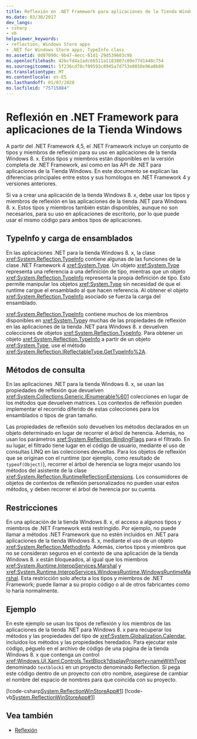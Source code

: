 ```yaml
---
title: Reflexión en .NET Framework para aplicaciones de la Tienda Windows
ms.date: 03/30/2017
dev_langs:
- csharp
- vb
helpviewer_keywords:
- reflection, Windows Store apps
- .NET for Windows Store apps, TypeInfo class
ms.assetid: 0d07090c-9b47-4ecc-81d1-29d539603c9b
ms.openlocfilehash: 42bcfd4a1adc66511a1183807c09e77d1448c754
ms.sourcegitcommit: 5f236cd78cf09593c8945a7d753e0850e96a0b80
ms.translationtype: MT
ms.contentlocale: es-ES
ms.lasthandoff: 01/07/2020
ms.locfileid: "75715884"
---
```

# <a name="reflection-in-the-net-framework-for-windows-store-apps"></a>Reflexión en .NET Framework para aplicaciones de la Tienda Windows

A partir del .NET Framework 4,5, el .NET Framework incluye un conjunto de tipos y miembros de reflexión para su uso en aplicaciones de la tienda Windows 8. x. Estos tipos y miembros están disponibles en la versión completa de .NET Framework, así como en las API de .NET para aplicaciones de la Tienda Windows. En este documento se explican las diferencias principales entre estos y sus homólogos en .NET Framework 4 y versiones anteriores.  
  
 Si va a crear una aplicación de la tienda Windows 8. x, debe usar los tipos y miembros de reflexión en las aplicaciones de la tienda .NET para Windows 8. x. Estos tipos y miembros también están disponibles, aunque no son necesarios, para su uso en aplicaciones de escritorio, por lo que puede usar el mismo código para ambos tipos de aplicaciones.  
  
## <a name="typeinfo-and-assembly-loading"></a>TypeInfo y carga de ensamblados  
 En las aplicaciones .NET para la tienda Windows 8. x, la clase <xref:System.Reflection.TypeInfo> contiene algunas de las funciones de la clase .NET Framework 4 <xref:System.Type>. Un objeto <xref:System.Type> representa una referencia a una definición de tipo, mientras que un objeto <xref:System.Reflection.TypeInfo> representa la propia definición de tipo. Esto permite manipular los objetos <xref:System.Type> sin necesidad de que el runtime cargue el ensamblado al que hacen referencia. Al obtener el objeto <xref:System.Reflection.TypeInfo> asociado se fuerza la carga del ensamblado.  
  
 <xref:System.Reflection.TypeInfo> contiene muchos de los miembros disponibles en <xref:System.Type>y muchas de las propiedades de reflexión en las aplicaciones de la tienda .NET para Windows 8. x devuelven colecciones de objetos <xref:System.Reflection.TypeInfo>. Para obtener un objeto <xref:System.Reflection.TypeInfo> a partir de un objeto <xref:System.Type>, use el método <xref:System.Reflection.IReflectableType.GetTypeInfo%2A>.  
  
## <a name="query-methods"></a>Métodos de consulta  
 En las aplicaciones .NET para la tienda Windows 8. x, se usan las propiedades de reflexión que devuelven <xref:System.Collections.Generic.IEnumerable%601> colecciones en lugar de los métodos que devuelven matrices. Los contextos de reflexión pueden implementar el recorrido diferido de estas colecciones para los ensamblados o tipos de gran tamaño.  
  
 Las propiedades de reflexión solo devuelven los métodos declarados en un objeto determinado en lugar de recorrer el árbol de herencia. Además, no usan los parámetros <xref:System.Reflection.BindingFlags> para el filtrado. En su lugar, el filtrado tiene lugar en el código de usuario, mediante el uso de consultas LINQ en las colecciones devueltas. Para los objetos de reflexión que se originan con el runtime (por ejemplo, como resultado de `typeof(Object)`), recorrer el árbol de herencia se logra mejor usando los métodos del asistente de la clase <xref:System.Reflection.RuntimeReflectionExtensions>. Los consumidores de objetos de contextos de reflexión personalizados no pueden usar estos métodos, y deben recorrer el árbol de herencia por su cuenta.  
  
## <a name="restrictions"></a>Restricciones  
 En una aplicación de la tienda Windows 8. x, el acceso a algunos tipos y miembros de .NET Framework está restringido. Por ejemplo, no puede llamar a métodos .NET Framework que no estén incluidos en .NET para aplicaciones de la tienda Windows 8. x, mediante el uso de un objeto <xref:System.Reflection.MethodInfo>. Además, ciertos tipos y miembros que no se consideran seguros en el contexto de una aplicación de la tienda Windows 8. x están bloqueados, al igual que los miembros <xref:System.Runtime.InteropServices.Marshal> y <xref:System.Runtime.InteropServices.WindowsRuntime.WindowsRuntimeMarshal>. Esta restricción solo afecta a los tipos y miembros de .NET Framework; puede llamar a su propio código o al de otros fabricantes como lo haría normalmente.  
  
## <a name="example"></a>Ejemplo  
 En este ejemplo se usan los tipos de reflexión y los miembros de las aplicaciones de la tienda .NET para Windows 8. x para recuperar los métodos y las propiedades del tipo de <xref:System.Globalization.Calendar>, incluidos los métodos y las propiedades heredados. Para ejecutar este código, péguelo en el archivo de código de una página de la tienda Windows 8. x que contenga un control <xref:Windows.UI.Xaml.Controls.TextBlock?displayProperty=nameWithType> denominado `textblock1` en un proyecto denominado Reflection. Si pega este código dentro de un proyecto con otro nombre, asegúrese de cambiar el nombre del espacio de nombres para que coincida con su proyecto.  
  
 [!code-csharp[System.ReflectionWinStoreApp#1](../../../samples/snippets/csharp/VS_Snippets_CLR_System/system.reflectionwinstoreapp/cs/mainpage.xaml.cs#1)]
 [!code-vb[System.ReflectionWinStoreApp#1](../../../samples/snippets/visualbasic/VS_Snippets_CLR_System/system.reflectionwinstoreapp/vb/mainpage.xaml.vb#1)]  
  
## <a name="see-also"></a>Vea también

- [Reflexión](reflection.md)
